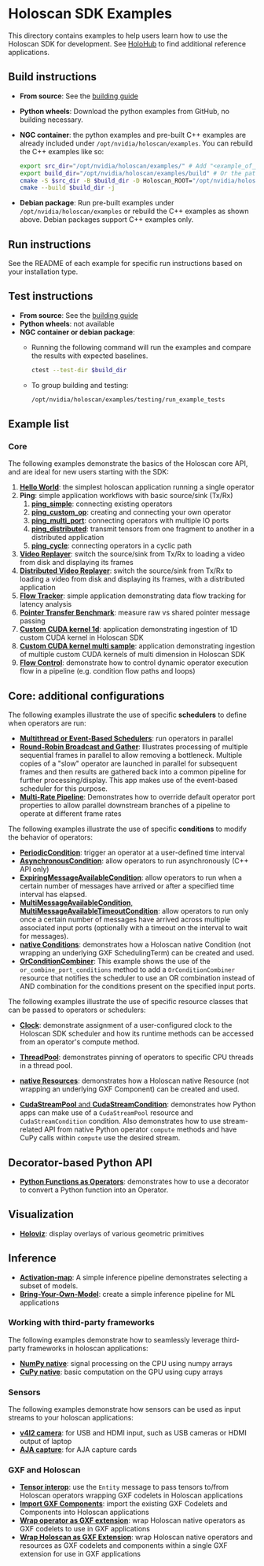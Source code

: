 # Holoscan SDK Examples

This directory contains examples to help users learn how to use the Holoscan SDK for development.
See [HoloHub](https://github.com/nvidia-holoscan/holohub) to find additional reference applications.

## Build instructions

- **From source**: See the [building guide](../DEVELOP.md)
- **Python wheels**: Download the python examples from GitHub, no building necessary.
- **NGC container**: the python examples and pre-built C++ examples are already included under `/opt/nvidia/holoscan/examples`. You can rebuild the C++ examples like so:

   ```sh
   export src_dir="/opt/nvidia/holoscan/examples/" # Add "<example_of_your_choice>/cpp" to build a specific example
   export build_dir="/opt/nvidia/holoscan/examples/build" # Or the path of your choice
   cmake -S $src_dir -B $build_dir -D Holoscan_ROOT="/opt/nvidia/holoscan"
   cmake --build $build_dir -j
   ```
- **Debian package**: Run pre-built examples under `/opt/nvidia/holoscan/examples` or rebuild the C++ examples as shown above. Debian packages
support C++ examples only.

## Run instructions

See the README of each example for specific run instructions based on your installation type.

## Test instructions

- **From source**: See the [building guide](../DEVELOP.md#testing)
- **Python wheels**: not available
- **NGC container or debian package**:
  - Running the following command will run the examples and compare the results with expected baselines.

    ```sh
    ctest --test-dir $build_dir
    ```

  - To group building and testing:

    ```sh
    /opt/nvidia/holoscan/examples/testing/run_example_tests
    ```

## Example list

### Core

The following examples demonstrate the basics of the Holoscan core API, and are ideal for new users starting with the SDK:

1. [**Hello World**](hello_world): the simplest holoscan application running a single operator
2. **Ping**: simple application workflows with basic source/sink (Tx/Rx)
   1. [**ping_simple**](ping_simple): connecting existing operators
   2. [**ping_custom_op**](ping_custom_op): creating and connecting your own operator
   3. [**ping_multi_port**](ping_multi_port): connecting operators with multiple IO ports
   4. [**ping_distributed**](ping_distributed): transmit tensors from one fragment to another in a
      distributed application
   5. [**ping_cycle**](ping_cycle): connecting operators in a cyclic path
3. [**Video Replayer**](video_replayer): switch the source/sink from Tx/Rx to loading a video from disk and displaying its frames
4. [**Distributed Video Replayer**](video_replayer_distributed): switch the source/sink from Tx/Rx
   to loading a video from disk and displaying its frames, with a distributed application
5. [**Flow Tracker**](flow_tracker): simple application demonstrating data flow tracking for latency analysis
6. [**Pointer Transfer Benchmark**](pointer_transfer_benchmark): measure raw vs shared pointer message passing
7. [**Custom CUDA kernel 1d**](custom_cuda_kernel_1d_sample): application demonstrating ingestion of 1D custom CUDA kernel in Holoscan SDK
8. [**Custom CUDA kernel multi sample**](custom_cuda_kernel_multi_sample): application demonstrating ingestion of multiple custom CUDA kernels of multi dimension in Holoscan SDK
9. [**Flow Control**](flow_control): demonstrate how to control dynamic operator execution flow in a pipeline (e.g. condition flow paths and loops)

## Core: additional configurations

The following examples illustrate the use of specific **schedulers** to define when operators are run:

* [**Multithread or Event-Based Schedulers**](multithread): run operators in parallel
* [**Round-Robin Broadcast and Gather**](round_robin_parallel): Illustrates processing of multiple sequential frames in parallel to allow removing a bottleneck. Multiple copies of a "slow" operator are launched in parallel for subsequent frames and then results are gathered back into a common pipeline for further processing/display. This app makes use of the event-based scheduler for this purpose.
* [**Multi-Rate Pipeline**](multi_branch_pipeline): Demonstrates how to override default operator port properties to allow parallel downstream branches of a pipeline to operate at different frame rates

The following examples illustrate the use of specific **conditions** to modify the behavior of operators:

* [**PeriodicCondition**](conditions/periodic): trigger an operator at a user-defined time interval
* [**AsynchronousCondition**](conditions/asynchronous): allow operators to run asynchronously (C++ API only)
* [**ExpiringMessageAvailableCondition**](conditions/expiring_message): allow operators to run when a certain number of messages have arrived or after a specified time interval has elapsed.
* [**MultiMessageAvailableCondition**, **MultiMessageAvailableTimeoutCondition**](conditions/multi_message): allow operators to run only once a certain number of messages have arrived across multiple associated input ports (optionally with a timeout on the interval to wait for messages).
* [**native Conditions**](conditions/native): demonstrates how a Holoscan native Condition (not wrapping an underlying GXF SchedulingTerm) can be created and used.
* [**OrConditionCombiner**](conditions/or_combiner): This example shows the use of the `or_combine_port_conditions` method to add a `OrConditionCombiner` resource that notifies the scheduler to use an OR combination instead of AND combination for the conditions present on the specified input ports.

The following examples illustrate the use of specific resource classes that can be passed to operators or schedulers:

* [**Clock**](resources/clock): demonstrate assignment of a user-configured clock to the Holoscan SDK scheduler and how its runtime methods can be accessed from an operator's compute method.

* [**ThreadPool**](resources/thread_pool): demonstrates pinning of operators to specific CPU threads in a thread pool.

* [**native Resources**](resources/native): demonstrates how a Holoscan native Resource (not wrapping an underlying GXF Component) can be created and used. 

* [**CudaStreamPool** and **CudaStreamCondition**](resources/cuda_stream_pool): demonstrates how Python apps can make use of a `CudaStreamPool` resource and `CudaStreamCondition` condition. Also demonstrates how to use stream-related API from native Python operator `compute` methods and have CuPy calls within `compute` use the desired stream.

## Decorator-based Python API

* [**Python Functions as Operators**](python_decorator): demonstrates how to use a decorator to convert a Python function into an Operator.

## Visualization
* [**Holoviz**](holoviz): display overlays of various geometric primitives

## Inference
* [**Activation-map**](activation_map): A simple inference pipeline demonstrates selecting a subset of models.
* [**Bring-Your-Own-Model**](bring_your_own_model): create a simple inference pipeline for ML applications

### Working with third-party frameworks

The following examples demonstrate how to seamlessly leverage third-party frameworks in holoscan applications:

* [**NumPy native**](numpy_native): signal processing on the CPU using numpy arrays
* [**CuPy native**](cupy_native): basic computation on the GPU using cupy arrays

### Sensors

The following examples demonstrate how sensors can be used as input streams to your holoscan applications:

* [**v4l2 camera**](v4l2_camera): for USB and HDMI input, such as USB cameras or HDMI output of laptop
* [**AJA capture**](aja_capture): for AJA capture cards

### GXF and Holoscan

* [**Tensor interop**](tensor_interop): use the `Entity` message to pass tensors to/from Holoscan operators wrapping GXF codelets in Holoscan applications
* [**Import GXF Components**](import_gxf_components): import the existing GXF Codelets and Components into Holoscan applications
* [**Wrap operator as GXF extension**](wrap_operator_as_gxf_extension): wrap Holoscan native operators as GXF codelets to use in GXF applications
* [**Wrap Holoscan as GXF Extension**](wrap_holoscan_as_gxf_extension): wrap Holoscan native operators and resources as GXF codelets and components within a single GXF extension for use in GXF applications
